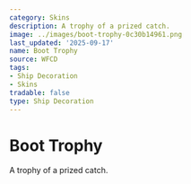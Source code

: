 ```yaml
---
category: Skins
description: A trophy of a prized catch.
image: ../images/boot-trophy-0c30b14961.png
last_updated: '2025-09-17'
name: Boot Trophy
source: WFCD
tags:
- Ship Decoration
- Skins
tradable: false
type: Ship Decoration
---
```


# Boot Trophy

A trophy of a prized catch.

